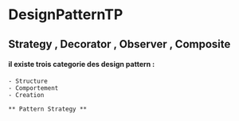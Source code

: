 # DesignPatternTP
## Strategy ,  Decorator , Observer , Composite

#### il existe trois categorie des design pattern : <br/>
    - Structure 
    - Comportement
    - Creation
    
    ** Pattern Strategy **

